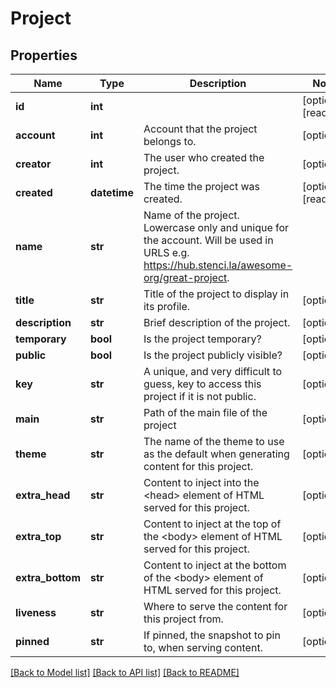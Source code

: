 # Project

## Properties
Name | Type | Description | Notes
------------ | ------------- | ------------- | -------------
**id** | **int** |  | [optional] [readonly] 
**account** | **int** | Account that the project belongs to. | [optional] 
**creator** | **int** | The user who created the project. | [optional] 
**created** | **datetime** | The time the project was created. | [optional] [readonly] 
**name** | **str** | Name of the project. Lowercase only and unique for the account. Will be used in URLS e.g. https://hub.stenci.la/awesome-org/great-project. | 
**title** | **str** | Title of the project to display in its profile. | [optional] 
**description** | **str** | Brief description of the project. | [optional] 
**temporary** | **bool** | Is the project temporary? | [optional] 
**public** | **bool** | Is the project publicly visible? | [optional] 
**key** | **str** | A unique, and very difficult to guess, key to access this project if it is not public. | [optional] 
**main** | **str** | Path of the main file of the project | [optional] 
**theme** | **str** | The name of the theme to use as the default when generating content for this project. | [optional] 
**extra_head** | **str** | Content to inject into the &lt;head&gt; element of HTML served for this project. | [optional] 
**extra_top** | **str** | Content to inject at the top of the &lt;body&gt; element of HTML served for this project. | [optional] 
**extra_bottom** | **str** | Content to inject at the bottom of the &lt;body&gt; element of HTML served for this project. | [optional] 
**liveness** | **str** | Where to serve the content for this project from. | [optional] 
**pinned** | **str** | If pinned, the snapshot to pin to, when serving content. | [optional] 

[[Back to Model list]](../README.md#documentation-for-models) [[Back to API list]](../README.md#documentation-for-api-endpoints) [[Back to README]](../README.md)



